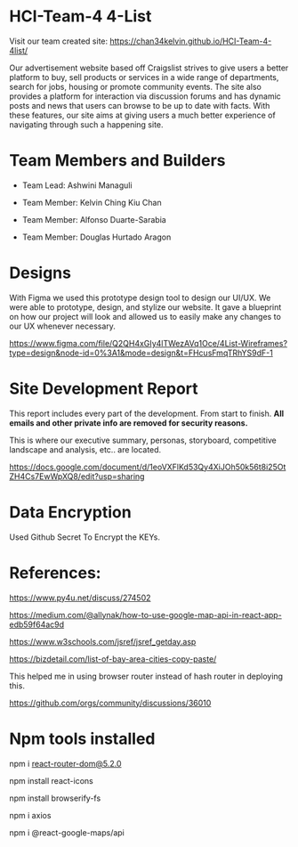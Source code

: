 # HCI-Team-4 4-List

Visit our team created site: https://chan34kelvin.github.io/HCI-Team-4-4list/

Our advertisement website based off Craigslist strives to give users a better platform to buy, sell products or services in a wide range of departments, search for jobs, housing or promote community events. The site also provides a platform for interaction via discussion forums and has dynamic posts and news that users can browse to be up to date with facts. With these features, our site aims at giving users a much better experience of navigating through such a happening site.

# Team Members and Builders

- Team Lead: Ashwini Managuli

- Team Member: Kelvin Ching Kiu Chan

- Team Member: Alfonso Duarte-Sarabia

- Team Member: Douglas Hurtado Aragon

# Designs

With Figma we used this prototype design tool to design our UI/UX. We were able to prototype, design, and stylize our website. It gave a blueprint on how our project will look and allowed us to easily make any changes to our UX whenever necessary.

https://www.figma.com/file/Q2QH4xGIy4lTWezAVq1Oce/4List-Wireframes?type=design&node-id=0%3A1&mode=design&t=FHcusFmqTRhYS9dF-1


# Site Development Report

This report includes every part of the development. From start to finish. **All emails and other private info are removed for security reasons.**

This is where our executive summary, personas, storyboard, competitive landscape and analysis, etc.. are located.

https://docs.google.com/document/d/1eoVXFlKd53Qy4XiJOh50k56t8i25OtZH4Cs7EwWpXQ8/edit?usp=sharing

# Data Encryption

Used Github Secret To Encrypt the KEYs.

# References:

https://www.py4u.net/discuss/274502

https://medium.com/@allynak/how-to-use-google-map-api-in-react-app-edb59f64ac9d

https://www.w3schools.com/jsref/jsref_getday.asp

https://bizdetail.com/list-of-bay-area-cities-copy-paste/

This helped me in using browser router instead of hash router in deploying this.

https://github.com/orgs/community/discussions/36010

# Npm tools installed

npm i react-router-dom@5.2.0

npm install react-icons

npm install browserify-fs

npm i axios

npm i @react-google-maps/api

